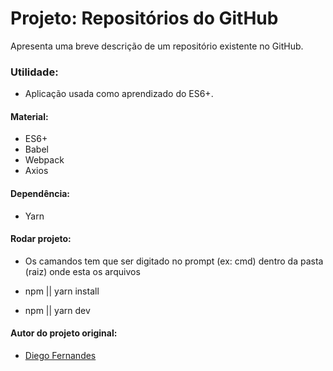 # Projeto: Repositórios do GitHub
Apresenta uma breve descrição de um repositório existente no GitHub.

### Utilidade:
* Aplicação usada como aprendizado do ES6+.

#### Material:
* ES6+
* Babel
* Webpack
* Axios

#### Dependência:
* Yarn

#### Rodar projeto:
* Os camandos tem que ser digitado no prompt (ex: cmd) dentro da pasta (raiz) onde esta os arquivos

* npm || yarn install
* npm || yarn dev

#### Autor do projeto original:
* [Diego Fernandes](https://github.com/diego3g)
